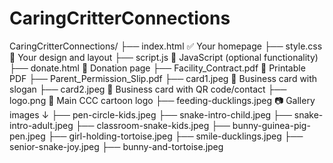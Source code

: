 # CaringCritterConnections
CaringCritterConnections/
├── index.html                ✅ Your homepage
├── style.css                🎨 Your design and layout
├── script.js                🔧 JavaScript (optional functionality)
├── donate.html              💖 Donation page
├── Facility_Contract.pdf    📝 Printable PDF
├── Parent_Permission_Slip.pdf
├── card1.jpeg               📸 Business card with slogan
├── card2.jpeg               📸 Business card with QR code/contact
├── logo.png                 🐇 Main CCC cartoon logo
├── feeding-ducklings.jpeg  📷 Gallery images ↓
├── pen-circle-kids.jpeg
├── snake-intro-child.jpeg
├── snake-intro-adult.jpeg
├── classroom-snake-kids.jpeg
├── bunny-guinea-pig-pen.jpeg
├── girl-holding-tortoise.jpeg
├── smile-ducklings.jpeg
├── senior-snake-joy.jpeg
├── bunny-and-tortoise.jpeg
